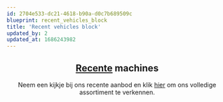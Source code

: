 ```yaml
---
id: 2704e533-dc21-4618-b90a-d0c7b689509c
blueprint: recent_vehicles_block
title: 'Recent vehicles block'
updated_by: 2
updated_at: 1686243982
---
```

<h2 style="text-align: center;"><a href="#">Recente</a> machines</h2><p style="text-align: center;">Neem een kijkje bij ons recente aanbod en klik <a href="/occasions" title="Occasions">hier</a> om ons volledige assortiment te verkennen.</p>
